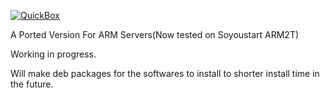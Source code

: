 [![QuickBox](https://cdn.quickbox.io/file/2018/04/qb_logo_original.svg "QuickBox")](https://quickbox.io)

A Ported Version For ARM Servers(Now tested on Soyoustart ARM2T)

Working in progress.

Will make deb packages for the softwares to install to shorter install time in the future.